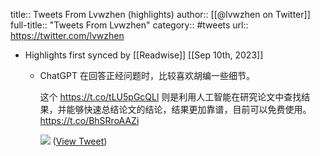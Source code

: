 title:: Tweets From Lvwzhen (highlights)
author:: [[@lvwzhen on Twitter]]
full-title:: "Tweets From Lvwzhen"
category:: #tweets
url:: https://twitter.com/lvwzhen
- Highlights first synced by [[Readwise]] [[Sep 10th, 2023]]
	- ChatGPT 在回答正经问题时，比较喜欢胡编一些细节。
	  
	  这个 https://t.co/tLU5pGcQLl 则是利用人工智能在研究论文中查找结果，并能够快速总结论文的结论，结果更加靠谱，目前可以免费使用。 https://t.co/BhSRroAAZi
	  
	  ![](https://pbs.twimg.com/media/FtGR7vKacAAWIi3.jpg) ([View Tweet](https://twitter.com/lvwzhen/status/1644255993315065858))